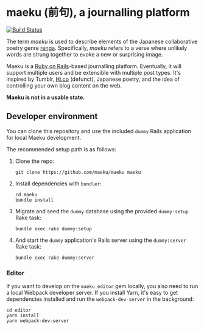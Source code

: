 # maeku (前句), a journalling platform

[![Build Status][travis-ci-badge]][travis-ci-maeku]

[travis-ci-badge]: https://travis-ci.com/maeku/maeku.svg?branch=master
[travis-ci-maeku]: https://travis-ci.com/maeku/maeku

The term *maeku* is used to describe elements of the Japanese collaborative
poetry genre [renga][1]. Specifically, *maeku* refers to a verse where unlikely
words are strung together to evoke a new or surprising image.

Maeku is a [Ruby on Rails][2]-based journalling platform. Eventually, it will
support multiple users and be extensible with multiple post types. It's inspired
by Tumblr, [Hi.co][3] (defunct), Japanese poetry, and the idea of controlling
your own blog content on the web.

**Maeku is not in a usable state.**

## Developer environment

You can clone this repository and use the included `dummy` Rails application for
local Maeku development.

The recommended setup path is as follows:

1. Clone the repo:

       git clone https://github.com/maeku/maeku maeku

2. Install dependencies with `bundler`:

       cd maeku
       bundle install

3. Migrate and seed the `dummy` database using the provided `dummy:setup` Rake
   task:

       bundle exec rake dummy:setup

4. And start the `dummy` application's Rails server using the `dummy:server`
   Rake task:

       bundle exec rake dummy:server

### Editor

If you want to develop on the `maeku_editor` gem locally, you also need to run a
local Webpack developer server. If you install Yarn, it's easy to get
dependencies installed and run the `webpack-dev-server` in the background:

    cd editor
    yarn install
    yarn webpack-dev-server

[1]: https://en.wikipedia.org/wiki/Renga
[2]: https://https://rubyonrails.org
[3]: https://medium.com/@craigmod/archiving-our-online-communities-e5868eab4d9a

